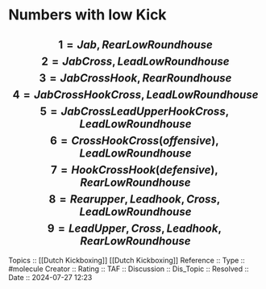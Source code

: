 # Numbers with low Kick


$$
1 = Jab, Rear Low Roundhouse
$$
$$
2 = Jab Cross, Lead Low Roundhouse
$$
$$
3 = Jab Cross Hook, Rear Roundhouse
$$
$$
4 = Jab Cross Hook Cross, Lead Low Roundhouse
$$
$$
5 = Jab Cross Lead Upper Hook Cross, Lead Low Roundhouse
$$
$$
6 = Cross Hook Cross (offensive), Lead Low Roundhouse
$$
$$
7 = Hook Cross Hook (defensive), Rear Low Roundhouse
$$
$$
8 = Rear upper, Lead hook, Cross, Lead Low Roundhouse
$$
$$
9 = Lead Upper, Cross, Lead hook, Rear Low Roundhouse
$$
---
Topics ::  [[Dutch Kickboxing]] [[Dutch Kickboxing]]
Reference ::
Type :: #molecule
Creator ::
Rating ::
TAF ::
Discussion ::
Dis_Topic :: 
Resolved ::
Date :: 2024-07-27 12:23
